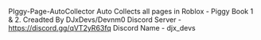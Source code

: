 PIggy-Page-AutoCollector
Auto Collects all pages in Roblox - Piggy Book 1 & 2. 
Creadted By DJxDevs/Devnm0
Discord Server - https://discord.gg/qVT2yR63fq
Discord Name - djx_devs
